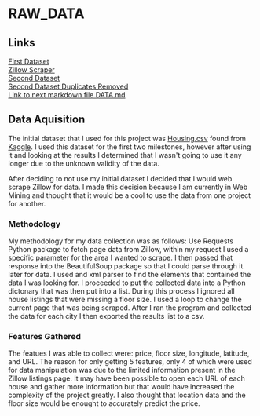 # RAW_DATA

## Links
[First Dataset](DataSets\Housing.csv)\
[Zillow Scraper](ScrapingZillow.ipynb)\
[Second Dataset](DataSets\ZillowScrape4.10.24.csv)\
[Second Dataset Duplicates Removed](DataSets\4.10.24DuplicatesRemoved.csv)\
[Link to next markdown file DATA.md](DATA.md)

## Data Aquisition
The initial dataset that I used for this project was [Housing.csv]([/DataSets\Housing.csv](https://github.com/44-566-Machine-Learning-S24/ml-s24-project-CamSund02/blob/master/DataSets/Housing.csv)) found from [Kaggle](https://www.kaggle.com/datasets/yasserh/housing-prices-dataset/data). I used this dataset for the first two milestones, however after using it and looking at the results I determined that I wasn't going to use it any longer due to the unknown validity of the data.

After deciding to not use my initial dataset I decided that I would web scrape Zillow for data. I made this decision because I am currently in Web Mining and thought that it would be a cool to use the data from one project for another.

### Methodology
My methodology for my data collection was as follows: Use Requests Python package to fetch page data from Zillow, within my request I used a specific parameter for the area I wanted to scrape. I then passed that response into the BeautifulSoup package so that I could parse through it later for data. I used and xml parser to find the elements that contained the data I was looking for. I proceeded to put the collected data into a Python dictonary that was then put into a list. During this process I ignored all house listings that were missing a floor size. I used a loop to change the current page that was being scraped. After I ran the program and collected the data for each city I then exported the results list to a csv.


### Features Gathered
The featues I was able to collect were: price, floor size, longitude, latitude, and URL. The reason for only getting 5 features, only 4 of which were used for data manipulation was due to the limited information present in the Zillow listings page. It may have been possible to open each URL of each house and gather more information but that would have increased the complexity of the project greatly. I also thought that location data and the floor size would be enought to accurately predict the price.

